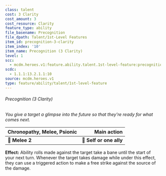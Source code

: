 ```yaml
---
class: talent
cost: 3 Clarity
cost_amount: 3
cost_resource: Clarity
feature_type: ability
file_basename: Precognition
file_dpath: Talent/1st-Level Features
item_id: precognition-3-clarity
item_index: '10'
item_name: Precognition (3 Clarity)
level: 1
scc:
  - mcdm.heroes.v1:feature.ability.talent.1st-level-feature:precognition-3-clarity
scdc:
  - 1.1.1:13.2.1.1:10
source: mcdm.heroes.v1
type: feature/ability/talent/1st-level-feature
---
```


###### Precognition (3 Clarity)

*You give a target a glimpse into the future so that they're ready for what comes next.*

| **Chronopathy, Melee, Psionic** |         **Main action** |
| ------------------------------- | ----------------------: |
| **📏 Melee 2**                  | **🎯 Self or one ally** |

**Effect:** Ability rolls made against the target take a bane until the start of your next turn. Whenever the target takes damage while under this effect, they can use a triggered action to make a free strike against the source of the damage.
